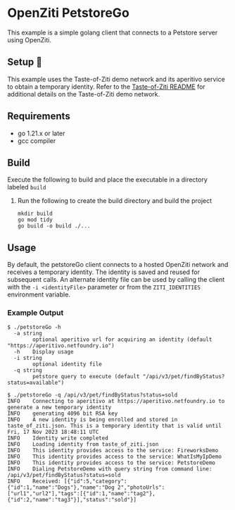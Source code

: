 # OpenZiti PetstoreGo

This example is a simple golang client that connects to a Petstore server using OpenZiti. 

## Setup :wrench:
This example uses the Taste-of-Ziti demo network and its aperitivo service to obtain a temporary identity. Refer to
the [Taste-of-Ziti README](../../README.md) for additional details on the Taste-of-Ziti demo network.

## Requirements
* go 1.21.x or later
* gcc compiler

## Build
Execute the following to build and place the executable in a directory labeled `build`

1. Run the following to create the build directory and build the project

       mkdir build
       go mod tidy
       go build -o build ./...

## Usage

By default, the petstoreGo client connects to a hosted OpenZiti network and receives a temporary identity.  The 
identity is saved and reused for subsequent calls.  An alternate identity file can be used by calling the client with
the `-i <identityFile>` parameter or from the `ZITI_IDENTITIES` environment variable.

### Example Output
```shell
$ ./petstoreGo -h
  -a string
    	optional aperitivo url for acquiring an identity (default "https://aperitivo.netfoundry.io")
  -h	Display usage
  -i string
    	optional identity file
  -q string
    	petstore query to execute (default "/api/v3/pet/findByStatus?status=available")

$ ./petstoreGo -q /api/v3/pet/findByStatus?status=sold
INFO    Connecting to aperitivo at https://aperitivo.netfoundry.io to generate a new temporary identity 
INFO    generating 4096 bit RSA key                  
INFO    A new identity is being enrolled and stored in taste_of_ziti.json. This is a temporary identity that is valid until Fri, 17 Nov 2023 18:48:11 UTC 
INFO    Identity write completed                     
INFO    Loading identity from taste_of_ziti.json     
INFO    This identity provides access to the service: FireworksDemo 
INFO    This identity provides access to the service: WhatIsMyIpDemo 
INFO    This identity provides access to the service: PetstoreDemo 
INFO    Dialing PetstoreDemo with query string from command line: /api/v3/pet/findByStatus?status=sold 
INFO    Received: [{"id":5,"category":{"id":1,"name":"Dogs"},"name":"Dog 2","photoUrls":["url1","url2"],"tags":[{"id":1,"name":"tag2"},{"id":2,"name":"tag3"}],"status":"sold"}] 
```
